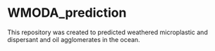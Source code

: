 # WMODA_prediction
This repository was created to predicted weathered microplastic and dispersant and oil agglomerates in the ocean. 
